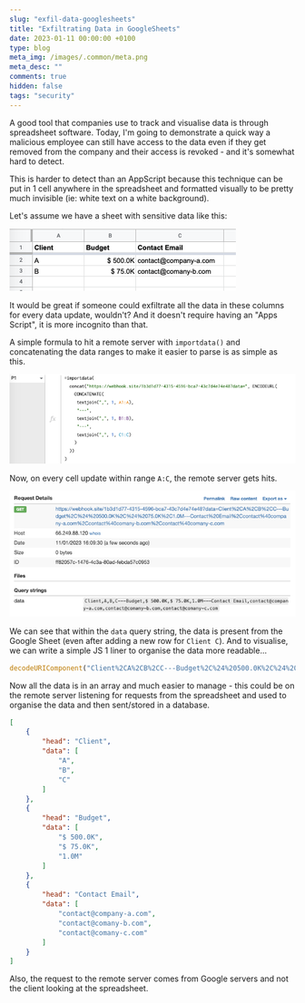 ```yaml
---
slug: "exfil-data-googlesheets"
title: "Exfiltrating Data in GoogleSheets"
date: 2023-01-11 00:00:00 +0100
type: blog
meta_img: /images/.common/meta.png
meta_desc: ""
comments: true
hidden: false
tags: "security"
---
```


A good tool that companies use to track and visualise data is through spreadsheet software. Today, I'm going to demonstrate a quick way a malicious employee can still have access to the data even if they get removed from the company and their access is revoked - and it's somewhat hard to detect.

This is harder to detect than an AppScript because this technique can be put in 1 cell anywhere in the spreadsheet and formatted visually to be pretty much invisible (ie: white text on a white background).

Let's assume we have a sheet with sensitive data like this:

![Example Sheet](./images/exfiltrating-data-googlesheets/1.png "An example sheet holding sensitive data")

It would be great if someone could exfiltrate all the data in these columns for every data update, wouldn't? And it doesn't require having an "Apps Script", it is more incognito than that.

A simple formula to hit a remote server with `importdata()` and concatenating the data ranges to make it easier to parse is as simple as this.

![Formula](./images/exfiltrating-data-googlesheets/2.png "Formula to send data to a remote server")

Now, on every cell update within range `A:C`, the remote server gets hits.

![Exfiltrated](./images/exfiltrating-data-googlesheets/3.png "Data exfiltrated to a remote server")

We can see that within the `data` query string, the data is present from the Google Sheet (even after adding a new row for `Client C`). And to visualise, we can write a simple JS 1 liner to organise the data more readable...

```js
decodeURIComponent("Client%2CA%2CB%2CC---Budget%2C%24%20500.0K%2C%24%2075.0K%2C1.0M---Contact%20Email%2Ccontact%40company-a.com%2Ccontact%40comany-b.com%2Ccontact%40comany-c.com").split("---").map((d,i) => {exfil[i] = {head: d.split(",")[0], data: d.split(",").slice(1)};});
```

Now all the data is in an array and much easier to manage - this could be on the remote server listening for requests from the spreadsheet and used to organise the data and then sent/stored in a database.

```JSON
[
    {
		"head": "Client",
		"data": [
			"A",
			"B",
			"C"
		]
	},
	{
		"head": "Budget",
		"data": [
			"$ 500.0K",
			"$ 75.0K",
			"1.0M"
		]
	},
	{
		"head": "Contact Email",
		"data": [
			"contact@company-a.com",
			"contact@comany-b.com",
			"contact@comany-c.com"
		]
	}
]
```

Also, the request to the remote server comes from Google servers and not the client looking at the spreadsheet.